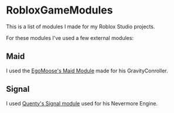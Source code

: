 # RobloxGameModules
This is a list of modules I made for my Roblox Studio projects.

For these modules I've used a few external modules:
## Maid
I used the [EgoMoose's Maid Module](https://github.com/EgoMoose/Rbx-Gravity-Controller/blob/main/src/ServerScriptService/GravityController/GravityController/Utility/Maid.lua) made for his GravityConroller.

## Signal
I used [Quenty's Signal module](https://github.com/Quenty/NevermoreEngine/blob/6ca66a994dba630ad9ac0e2208ac3b8b6630b053/Modules/Events/Signal.lua) used for his Nevermore Engine.
